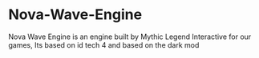 # Nova-Wave-Engine
Nova Wave Engine is an engine built by Mythic Legend Interactive for our games, Its based on id tech 4 and based on  the dark mod
